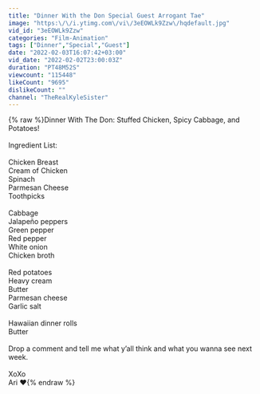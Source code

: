```yaml
---
title: "Dinner With the Don Special Guest Arrogant Tae"
image: "https:\/\/i.ytimg.com\/vi\/3eEOWLk9Zzw\/hqdefault.jpg"
vid_id: "3eEOWLk9Zzw"
categories: "Film-Animation"
tags: ["Dinner","Special","Guest"]
date: "2022-02-03T16:07:42+03:00"
vid_date: "2022-02-02T23:00:03Z"
duration: "PT48M52S"
viewcount: "115448"
likeCount: "9695"
dislikeCount: ""
channel: "TheRealKyleSister"
---
```

{% raw %}Dinner With The Don: Stuffed Chicken, Spicy Cabbage, and Potatoes! <br /><br />Ingredient List: <br /><br />Chicken Breast <br />Cream of Chicken <br />Spinach <br />Parmesan Cheese <br />Toothpicks <br /><br />Cabbage <br />Jalapeño peppers <br />Green pepper <br />Red pepper <br />White onion <br />Chicken broth <br /><br />Red potatoes <br />Heavy cream <br />Butter<br />Parmesan cheese <br />Garlic salt <br /><br />Hawaiian dinner rolls <br />Butter <br /><br />Drop a comment and tell me what y’all think and what you wanna see next week. <br /><br />XoXo <br />Ari ❤️{% endraw %}
